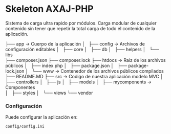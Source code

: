 # Skeleton AXAJ-PHP

Sistema de carga ultra rapido por módulos. 
Carga modular de cualquier contenido sin tener que repetir la total carga de todo el contenido de la aplicación.

├── app                     → Cuerpo de la aplicación
│   ├── config              → Archivos de configuración editables 
│   ├── core
│   ├── db
│   ├── helpers
│   └── libs          
├── composer.json
├── composer.lock
├── htdocs                  → Raiz de los archivos públicos 
│   ├── index.php
│   ├── package.json
│   ├── package-lock.json
│   └── www                 → Contenedor de los archivos públicos compilados 
├── README.MD
├── src                     → Codigo de nuestra aplicación modelo MVC
│   ├── controllers
│   ├── js
│   ├── models
│   ├── mycomponents         → Componentes  
│   ├── styles
│   └── views
└── vendor


### Configuración 
Puede configurar la aplicación en:
```
config/config.ini
```
